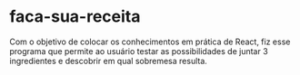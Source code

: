 # faca-sua-receita
Com o objetivo de colocar os conhecimentos em prática de React, fiz esse programa que permite ao usuário testar as possibilidades de juntar 3 ingredientes e descobrir em qual sobremesa resulta.
